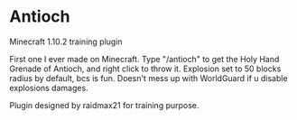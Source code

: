 # Antioch
Minecraft 1.10.2 training plugin

First one I ever made on Minecraft.
Type "/antioch" to get the Holy Hand Grenade of Antioch, and right click to throw it.
Explosion set to 50 blocks radius by default, bcs is fun.
Doesn't mess up with WorldGuard if u disable explosions damages.

Plugin designed by raidmax21 for training purpose.
